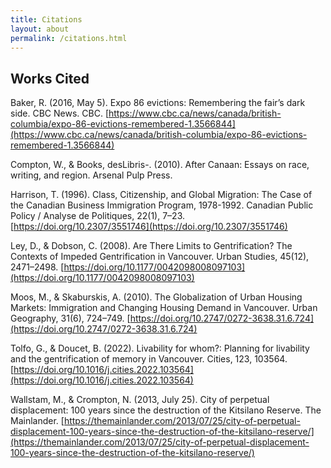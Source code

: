 ```yaml
---
title: Citations
layout: about
permalink: /citations.html
---
```



## Works Cited

Baker, R. (2016, May 5). Expo 86 evictions: Remembering the fair’s dark side. CBC News. CBC. [https://www.cbc.ca/news/canada/british-columbia/expo-86-evictions-remembered-1.3566844](https://www.cbc.ca/news/canada/british-columbia/expo-86-evictions-remembered-1.3566844)

Compton, W., & Books,  desLibris-. (2010). After Canaan: Essays on race, writing, and region. Arsenal Pulp Press.

Harrison, T. (1996). Class, Citizenship, and Global Migration: The Case of the Canadian Business Immigration Program, 1978-1992. Canadian Public Policy / Analyse de Politiques, 22(1), 7–23. [https://doi.org/10.2307/3551746](https://doi.org/10.2307/3551746)

Ley, D., & Dobson, C. (2008). Are There Limits to Gentrification? The Contexts of Impeded Gentrification in Vancouver. Urban Studies, 45(12), 2471–2498. [https://doi.org/10.1177/0042098008097103](https://doi.org/10.1177/0042098008097103)

Moos, M., & Skaburskis, A. (2010). The Globalization of Urban Housing Markets: Immigration and Changing Housing Demand in Vancouver. Urban Geography, 31(6), 724–749. [https://doi.org/10.2747/0272-3638.31.6.724](https://doi.org/10.2747/0272-3638.31.6.724)

Tolfo, G., & Doucet, B. (2022). Livability for whom?: Planning for livability and the gentrification of memory in Vancouver. Cities, 123, 103564. [https://doi.org/10.1016/j.cities.2022.103564](https://doi.org/10.1016/j.cities.2022.103564)

Wallstam, M., & Crompton, N. (2013, July 25). City of perpetual displacement: 100 years since the destruction of the Kitsilano Reserve. The Mainlander. [https://themainlander.com/2013/07/25/city-of-perpetual-displacement-100-years-since-the-destruction-of-the-kitsilano-reserve/](https://themainlander.com/2013/07/25/city-of-perpetual-displacement-100-years-since-the-destruction-of-the-kitsilano-reserve/)
